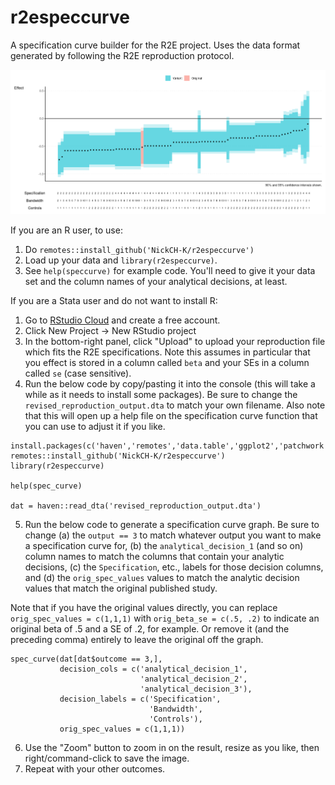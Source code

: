# r2especcurve
A specification curve builder for the R2E project. Uses the data format generated by following the R2E reproduction protocol.

![Example specification curve](example_speccurve.png)

If you are an R user, to use:

1. Do `remotes::install_github('NickCH-K/r2especcurve')`
2. Load up your data and `library(r2especcurve)`.
3. See `help(speccurve)` for example code. You'll need to give it your data set and the column names of your analytical decisions, at least.

If you are a Stata user and do not want to install R:

1. Go to [RStudio Cloud](https://posit.cloud) and create a free account.
2. Click New Project -> New RStudio project
3. In the bottom-right panel, click "Upload" to upload your reproduction file which fits the R2E specifications. Note this assumes in particular that you effect is stored in a column called `beta` and your SEs in a column called `se` (case sensitive).
4. Run the below code by copy/pasting it into the console (this will take a while as it needs to install some packages). Be sure to change the `revised_reproduction_output.dta` to match your own filename. Also note that this will open up a help file on the specification curve function that you can use to adjust it if you like.

```
install.packages(c('haven','remotes','data.table','ggplot2','patchwork'))
remotes::install_github('NickCH-K/r2especcurve')
library(r2especcurve)

help(spec_curve)

dat = haven::read_dta('revised_reproduction_output.dta')
```

5. Run the below code to generate a specification curve graph. Be sure to change (a) the `output == 3` to match whatever output you want to make a specification curve for, (b) the `analytical_decision_1` (and so on) column names to match the columns that contain your analytic decisions, (c) the `Specification`, etc., labels for those decision columns, and (d) the `orig_spec_values` values to match the analytic decision values that match the original published study. 

Note that if you have the original values directly, you can replace `orig_spec_values = c(1,1,1)` with `orig_beta_se = c(.5, .2)` to indicate an original beta of .5 and a SE of .2, for example. Or remove it (and the preceding comma) entirely to leave the original off the graph.

```
spec_curve(dat[dat$outcome == 3,],
           decision_cols = c('analytical_decision_1',
                             'analytical_decision_2',
                             'analytical_decision_3'),
           decision_labels = c('Specification',
                               'Bandwidth',
                               'Controls'),
           orig_spec_values = c(1,1,1))
```

6. Use the "Zoom" button to zoom in on the result, resize as you like, then right/command-click to save the image.
7. Repeat with your other outcomes.

